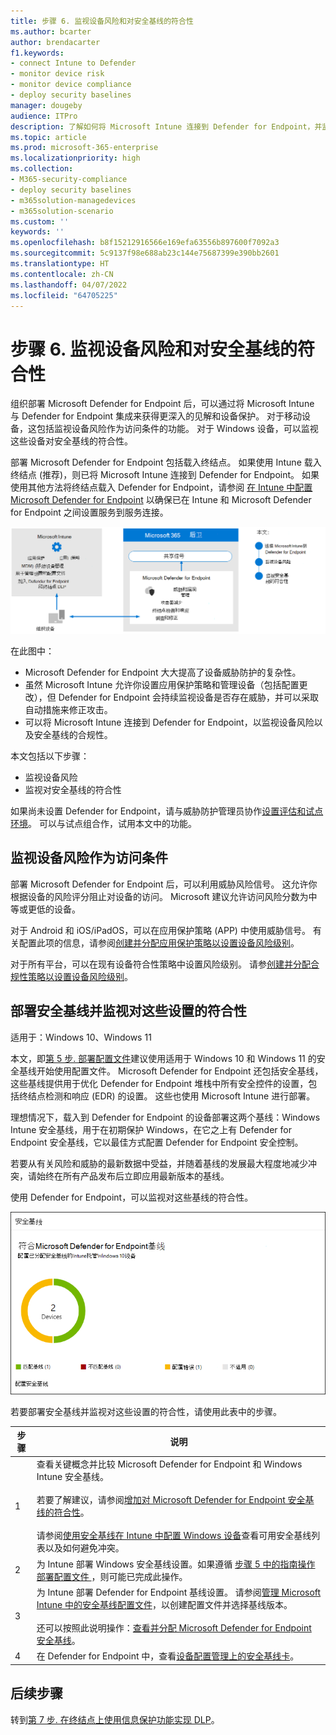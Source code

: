 ```yaml
---
title: 步骤 6. 监视设备风险和对安全基线的符合性
ms.author: bcarter
author: brendacarter
f1.keywords:
- connect Intune to Defender
- monitor device risk
- monitor device compliance
- deploy security baselines
manager: dougeby
audience: ITPro
description: 了解如何将 Microsoft Intune 连接到 Defender for Endpoint，并监视设备风险作为访问条件。
ms.topic: article
ms.prod: microsoft-365-enterprise
ms.localizationpriority: high
ms.collection:
- M365-security-compliance
- deploy security baselines
- m365solution-managedevices
- m365solution-scenario
ms.custom: ''
keywords: ''
ms.openlocfilehash: b8f15212916566e169efa63556b897600f7092a3
ms.sourcegitcommit: 5c9137f98e688ab23c144e75687399e390bb2601
ms.translationtype: HT
ms.contentlocale: zh-CN
ms.lasthandoff: 04/07/2022
ms.locfileid: "64705225"
---
```

# <a name="step-6-monitor-device-risk-and-compliance-to-security-baselines"></a>步骤 6. 监视设备风险和对安全基线的符合性

组织部署 Microsoft Defender for Endpoint 后，可以通过将 Microsoft Intune 与 Defender for Endpoint 集成来获得更深入的见解和设备保护。 对于移动设备，这包括监视设备风险作为访问条件的功能。 对于 Windows 设备，可以监视这些设备对安全基线的符合性。 

部署 Microsoft Defender for Endpoint 包括载入终结点。 如果使用 Intune 载入终结点 (推荐)，则已将 Microsoft Intune 连接到 Defender for Endpoint。 如果使用其他方法将终结点载入 Defender for Endpoint，请参阅 [在 Intune 中配置 Microsoft Defender for Endpoint](/mem/intune/protect/advanced-threat-protection-configure) 以确保已在 Intune 和 Microsoft Defender for Endpoint 之间设置服务到服务连接。 


![Defender for Endpoint 和 Microsoft Intune 集成图示](../media/devices/devices-defender-for-endpoint-steps.png#lightbox)

在此图中：
- Microsoft Defender for Endpoint 大大提高了设备威胁防护的复杂性。 
- 虽然 Microsoft Intune 允许你设置应用保护策略和管理设备（包括配置更改），但 Defender for Endpoint 会持续监视设备是否存在威胁，并可以采取自动措施来修正攻击。 
- 可以将 Microsoft Intune 连接到 Defender for Endpoint，以监视设备风险以及安全基线的合规性。

本文包括以下步骤：
- 监视设备风险
- 监视对安全基线的符合性

如果尚未设置 Defender for Endpoint，请与威胁防护管理员协作[设置评估和试点环境](../security/defender/eval-defender-endpoint-overview.md)。 可以与试点组合作，试用本文中的功能。

## <a name="monitor-device-risk-as-a-condition-for-access"></a>监视设备风险作为访问条件

部署 Microsoft Defender for Endpoint 后，可以利用威胁风险信号。 这允许你根据设备的风险评分阻止对设备的访问。 Microsoft 建议允许访问风险分数为中等或更低的设备。

对于 Android 和 iOS/iPadOS，可以在应用保护策略 (APP) 中使用威胁信号。 有关配置此项的信息，请参阅[创建并分配应用保护策略以设置设备风险级别](/mem/intune/protect/advanced-threat-protection-configure)。

对于所有平台，可以在现有设备符合性策略中设置风险级别。 请参[创建并分配合规性策略以设置设备风险级别](/mem/intune/protect/advanced-threat-protection-configure)。

## <a name="deploy-security-baselines-and-monitor-compliance-to-these-settings"></a>部署安全基线并监视对这些设置的符合性

适用于：Windows 10、Windows 11

本文，即[第 5 步. 部署配置文件](manage-devices-with-intune-configuration-profiles.md)建议使用适用于 Windows 10 和 Windows 11 的安全基线开始使用配置文件。 Microsoft Defender for Endpoint 还包括安全基线，这些基线提供用于优化 Defender for Endpoint 堆栈中所有安全控件的设置，包括终结点检测和响应 (EDR) 的设置。 这些也使用 Microsoft Intune 进行部署。

理想情况下，载入到 Defender for Endpoint 的设备部署这两个基线：Windows Intune 安全基线，用于在初期保护 Windows，在它之上有 Defender for Endpoint 安全基线，它以最佳方式配置 Defender for Endpoint 安全控制。

若要从有关风险和威胁的最新数据中受益，并随着基线的发展最大程度地减少冲突，请始终在所有产品发布后立即应用最新版本的基线。 

使用 Defender for Endpoint，可以监视对这些基线的符合性。 

![用于监视对安全基线符合性的卡](../media/devices/secconmgmt-baseline-card.png#lightbox)

若要部署安全基线并监视对这些设置的符合性，请使用此表中的步骤。


|步骤  |说明  |
|---------|---------|
|1     |查看关键概念并比较 Microsoft Defender for Endpoint 和 Windows Intune 安全基线。 <br><br>若要了解建议，请参阅[增加对 Microsoft Defender for Endpoint 安全基线的符合性](../security/defender-endpoint/configure-machines-security-baseline.md)。<br><br>请参阅[使用安全基线在 Intune 中配置 Windows 设备](/mem/intune/protect/security-baselines)查看可用安全基线列表以及如何避免冲突。         |
|2     |  为 Intune 部署 Windows 安全基线设置。如果遵循 [步骤 5 中的指南操作部署配置文件 ](manage-devices-with-intune-configuration-profiles.md)，则可能已完成此操作。        |
|3    |  为 Intune 部署 Defender for Endpoint 基线设置。 请参阅[管理 Microsoft Intune 中的安全基线配置文件](/mem/intune/protect/security-baselines-configure)，以创建配置文件并选择基线版本。<br><br>还可以按照此说明操作：[查看并分配 Microsoft Defender for Endpoint 安全基线](../security/defender-endpoint/configure-machines-security-baseline.md#review-and-assign-the-microsoft-defender-for-endpoint-security-baseline)。     |
|4     | 在 Defender for Endpoint 中，查看[设备配置管理上的安全基线卡](../security/defender-endpoint/configure-machines.md)。          |


## <a name="next-steps"></a>后续步骤
转到[第 7 步. 在终结点上使用信息保护功能实现 DLP](manage-devices-with-intune-dlp-mip.md)。